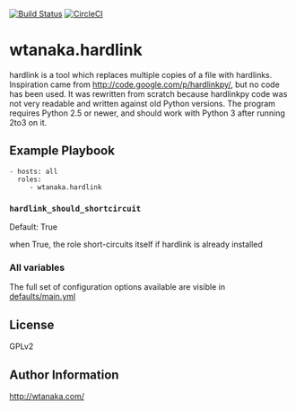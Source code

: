 [![Build Status](https://travis-ci.org/wtanaka/ansible-role-hardlink.svg?branch=master)](https://travis-ci.org/wtanaka/ansible-role-hardlink)
[![CircleCI](https://circleci.com/gh/wtanaka/ansible-role-hardlink.svg?style=svg)](https://circleci.com/gh/wtanaka/ansible-role-hardlink)

wtanaka.hardlink
================

hardlink is a tool which replaces multiple copies of a file with
hardlinks. Inspiration came from http://code.google.com/p/hardlinkpy/,
but no code has been used. It was rewritten from scratch because
hardlinkpy code was not very readable and written against old Python
versions. The program requires Python 2.5 or newer, and should work
with Python 3 after running 2to3 on it.

Example Playbook
----------------

    - hosts: all
      roles:
         - wtanaka.hardlink

### `hardlink_should_shortcircuit`

Default: True

when True, the role short-circuits itself if hardlink is already installed

### All variables

The full set of configuration options available are visible in
[defaults/main.yml](defaults/main.yml)

License
-------

GPLv2

Author Information
------------------

http://wtanaka.com/
